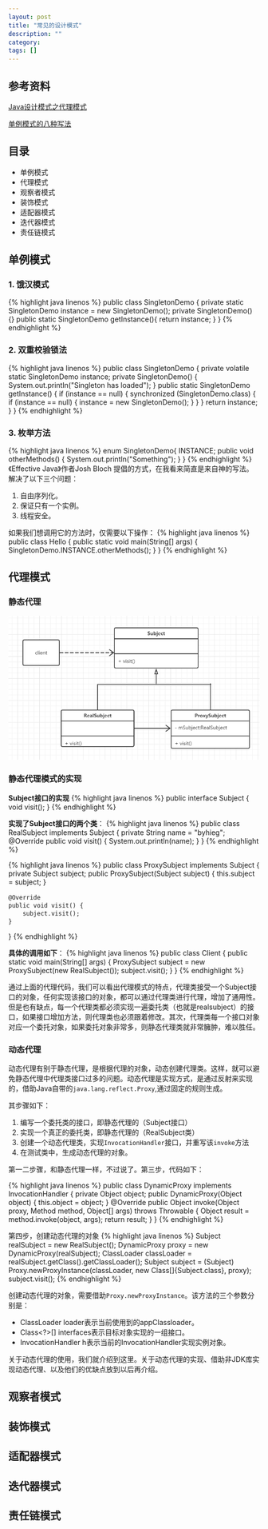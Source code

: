 ```yaml
---
layout: post
title: "常见的设计模式"
description: ""
category:
tags: []
---
```

## 参考资料

[Java设计模式之代理模式](https://www.cnblogs.com/qifengshi/p/6566752.html)

[单例模式的八种写法](https://www.cnblogs.com/zhaoyan001/p/6365064.html)

## 目录

- 单例模式
- 代理模式
- 观察者模式
- 装饰模式
- 适配器模式
- 迭代器模式
- 责任链模式

## 单例模式

### 1. 饿汉模式
{% highlight java linenos %}
public class SingletonDemo {
    private static SingletonDemo instance = new SingletonDemo();
    private SingletonDemo() {}
    public static SingletonDemo getInstance(){
        return instance;
    }
}
{% endhighlight %}

### 2. 双重校验锁法
{% highlight java linenos %}
public class SingletonDemo {
    private volatile static SingletonDemo instance;
    private SingletonDemo() {
        System.out.println("Singleton has loaded");
    }
    public static SingletonDemo getInstance() {
        if (instance == null) {
            synchronized (SingletonDemo.class) {
                if (instance == null) {
                    instance = new SingletonDemo();
                }
            }
        }
        return instance;
    }
}
{% endhighlight %}

### 3. 枚举方法

{% highlight java linenos %}
enum SingletonDemo{
    INSTANCE;
    public void otherMethods() {
        System.out.println("Something");
    }
}
{% endhighlight %}
 
《Effective Java》作者Josh Bloch 提倡的方式，在我看来简直是来自神的写法。解决了以下三个问题：

1. 自由序列化。
2. 保证只有一个实例。
3. 线程安全。

如果我们想调用它的方法时，仅需要以下操作：
{% highlight java linenos %}
public class Hello {
    public static void main(String[] args) {
        SingletonDemo.INSTANCE.otherMethods();
    }
}
{% endhighlight %}

## 代理模式

### 静态代理

![静态代理模式的UML图](/Resources/pics/dp/daili.png)

### 静态代理模式的实现

**Subject接口的实现**
{% highlight java linenos %}
public interface Subject {
    void visit();
}
{% endhighlight %}

**实现了Subject接口的两个类**：
{% highlight java linenos %}
public class RealSubject implements Subject {
    private String name = "byhieg";
    @Override
    public void visit() {
        System.out.println(name);
    }
}
{% endhighlight %}

{% highlight java linenos %}
public class ProxySubject implements Subject {
    private Subject subject;
    public ProxySubject(Subject subject) {
        this.subject = subject;
    }
    
    @Override
    public void visit() {
        subject.visit();
    }
}
{% endhighlight %}

**具体的调用如下**：
{% highlight java linenos %}
public class Client {
    public static void main(String[] args) {
        ProxySubject subject = new ProxySubject(new RealSubject());
        subject.visit();
    }
}
{% endhighlight %}

通过上面的代理代码，我们可以看出代理模式的特点，代理类接受一个Subject接口的对象，任何实现该接口的对象，都可以通过代理类进行代理，增加了通用性。但是也有缺点，每一个代理类都必须实现一遍委托类（也就是realsubject）的接口，如果接口增加方法，则代理类也必须跟着修改。其次，代理类每一个接口对象对应一个委托对象，如果委托对象非常多，则静态代理类就非常臃肿，难以胜任。

### 动态代理

动态代理有别于静态代理，是根据代理的对象，动态创建代理类。这样，就可以避免静态代理中代理类接口过多的问题。动态代理是实现方式，是通过反射来实现的，借助Java自带的`java.lang.reflect.Proxy`,通过固定的规则生成。

其步骤如下：

1. 编写一个委托类的接口，即静态代理的（Subject接口）
2. 实现一个真正的委托类，即静态代理的（RealSubject类）
3. 创建一个动态代理类，实现`InvocationHandler`接口，并重写该`invoke`方法
4. 在测试类中，生成动态代理的对象。

第一二步骤，和静态代理一样，不过说了。第三步，代码如下：

{% highlight java linenos %}
public class DynamicProxy implements InvocationHandler {
    private Object object;
    public DynamicProxy(Object object) {
        this.object = object;
    }
    @Override
    public Object invoke(Object proxy, Method method, Object[] args) throws Throwable {
        Object result = method.invoke(object, args);
        return result;
    }
}
{% endhighlight %}

第四步，创建动态代理的对象
{% highlight java linenos %}
Subject realSubject = new RealSubject();
DynamicProxy proxy = new DynamicProxy(realSubject);
ClassLoader classLoader = realSubject.getClass().getClassLoader();
Subject subject = (Subject) Proxy.newProxyInstance(classLoader, new  Class[]{Subject.class}, proxy);
subject.visit();
{% endhighlight %}

创建动态代理的对象，需要借助`Proxy.newProxyInstance`。该方法的三个参数分别是：

- ClassLoader loader表示当前使用到的appClassloader。
- Class<?>[] interfaces表示目标对象实现的一组接口。
- InvocationHandler h表示当前的InvocationHandler实现实例对象。

关于动态代理的使用，我们就介绍到这里。关于动态代理的实现、借助非JDK库实现动态代理、以及他们的优缺点放到以后再介绍。

## 观察者模式
## 装饰模式
## 适配器模式
## 迭代器模式
## 责任链模式

























